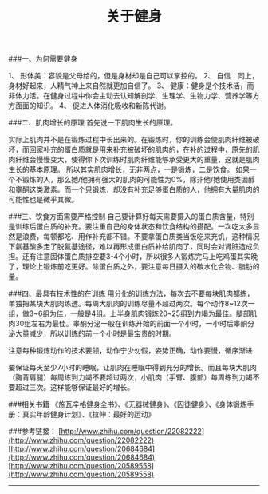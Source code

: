 ﻿---
layout: post
title: 关于健身
category: 运动健康
tags: 健身
---

###一、为何需要健身

1、	形体美：容貌是父母给的，但是身材却是自己可以掌控的。
2、	自信：同上，身材好起来，人精气神上来自然就更加自信了。
3、	健康：健身是个技术活，而非体力活。在健身过程中你会主动去认知解剖学、生理学、生物力学、营养学等方方面面的知识。
4、	促进人体消化吸收和新陈代谢。

###二、肌肉增长的原理
首先说一下肌肉生长的原理。

实际上肌肉并不是在锻炼过程中长出来的。在锻炼时，你的训练会使肌肉纤维被破坏，而回家补充的蛋白质就是用来补充被破坏的肌肉的，在补的过程中，原先的肌肉纤维会慢慢变大，使得你下次训练时肌肉纤维能够承受更大的重量，这就是肌肉生长的基本原理。 
所以其实肌肉增长，无非两点，一是锻炼，二是饮食。
如果一个不锻炼的人，那么她/他拥有强大的肌肉的可能性为0%，除非他/她使用类固醇和睾酮这类激素。而一个只锻炼，却没有补充足够蛋白质的人，他拥有大量肌肉的可能性也是微乎其微。

###三、饮食方面需要严格控制
自己要计算好每天需要摄入的蛋白质含量，特别是训练后蛋白质的补充。要注重自己的身体状态和饮食结构的搭配。一次吃太多显然是浪费，每顿都吃、用作补充都不错。不要拿蛋白质类当饭吃来充饥，这种情况下氨基酸多走了脱氨基途径，难以再形成蛋白质补给肌肉了，同时会对肾脏造成负担。还有注意固体蛋白质排空要3-4个小时，所以很多人锻炼完马上吃鸡蛋其实晚了，理论上锻炼前吃更好。除蛋白质之外，要注意每日摄入的碳水化合物、脂肪的量。

###四、最具有技术性的在训练
用分化的训练方法，每次去不要每块肌肉都练，单独把某块大肌肉练透。每周大肌肉的训练尽量不超过两次。每个动作8~12次一组，做3~6组为佳，一般是4组。上半身肌肉锻炼20~25组到力竭为最佳。腿部肌肉30组左右为最佳。睾酮分泌一般在训练开始的前面一个小时，一小时后睾酮分泌大量减少，所以训练的前一个小时是最宝贵的时期。

注意每种锻炼动作的技术要领，动作宁少勿假，姿势正确，动作要慢，循序渐进

要保证每天至少7小时的睡眠，让肌肉在睡眠中得到充分的增长。而且每块大肌肉（胸背肩腿）每周练到力竭不要超过两次，小肌肉（手臂、腹部）每周练到力竭不要超过三次。这样能够保证最好的增长。

###相关书籍
《施瓦辛格健身全书》、《无器械健身》、《囚徒健身》、《身体锻炼手册：真实年龄健身计划》、《拉伸：最好的运动》


###参考链接：
[http://www.zhihu.com/question/22082222](http://www.zhihu.com/question/22082222)
[http://www.zhihu.com/question/20684684](http://www.zhihu.com/question/20684684)
[http://www.zhihu.com/question/20589558](http://www.zhihu.com/question/20589558)



---